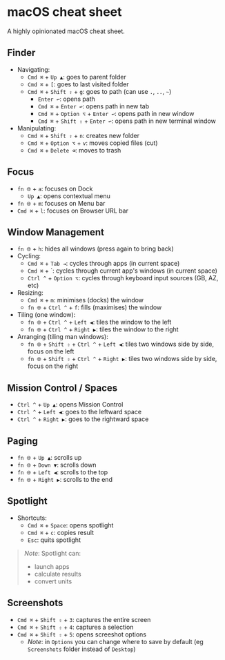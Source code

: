 # macOS cheat sheet

A highly opinionated macOS cheat sheet.

## Finder

* Navigating:
    * `Cmd ⌘` + `Up ▲`: goes to parent folder
    * `Cmd ⌘` + `[`: goes to last visited folder
    * `Cmd ⌘` + `Shift ⇧` + `g`: goes to path (can use `.`, `..`, `~`)
        * `Enter ↩`: opens path
        * `Cmd ⌘` + `Enter ↩`: opens path in new tab
        * `Cmd ⌘` + `Option ⌥` + `Enter ↩`: opens path in new window
        * `Cmd ⌘` + `Shift ⇧` + `Enter ↩`: opens path in new terminal window
* Manipulating:
    * `Cmd ⌘` + `Shift ⇧` + `n`: creates new folder
    * `Cmd ⌘` + `Option ⌥` + `v`: moves copied files (cut)
    * `Cmd ⌘` + `Delete ⌫`: moves to trash

## Focus

* `fn 🌐` + `a`: focuses on Dock
    * `Up ▲`: opens contextual menu
* `fn 🌐` + `m`: focuses on Menu bar
* `Cmd ⌘` + `l`: focuses on Browser URL bar

## Window Management

* `fn 🌐` + `h`: hides all windows (press again to bring back)
* Cycling:
    * `Cmd ⌘` + `Tab ⇥`: cycles through apps (in current space)
    * `Cmd ⌘` + `: cycles through current app's windows (in current space)
    *  `Ctrl ^` + `Option ⌥`: cycles through keyboard input sources (GB, AZ, etc)
* Resizing:
    * `Cmd ⌘` + `m`: minimises (docks) the window
    * `fn 🌐` + `Ctrl ^` + `f`: fills (maximises) the window
* Tiling (one window):
    * `fn 🌐` + `Ctrl ^` + `Left ◀`: tiles the window to the left
    * `fn 🌐` + `Ctrl ^` + `Right ▶`: tiles the window to the right
* Arranging (tiling man windows):
    * `fn 🌐` + `Shift ⇧` + `Ctrl ^` + `Left ◀`: tiles two windows side by side, focus on the left
    * `fn 🌐` + `Shift ⇧` + `Ctrl ^` + `Right ▶`: tiles two windows side by side, focus on the right

## Mission Control / Spaces

* `Ctrl ^` + `Up ▲`: opens Mission Control
* `Ctrl ^` + `Left ◀`: goes to the leftward space
* `Ctrl ^` + `Right ▶`: goes to the rightward space

## Paging

* `fn 🌐` + `Up ▲`: scrolls up
* `fn 🌐` + `Down ▼`: scrolls down
* `fn 🌐` + `Left ◀`: scrolls to the top
* `fn 🌐` + `Right ▶`: scrolls to the end

## Spotlight

* Shortcuts:
    * `Cmd ⌘` + `Space`: opens spotlight
    * `Cmd ⌘` + `c`: copies result
    * `Esc`: quits spotlight

> _Note_: Spotlight can:
>
> * launch apps
> * calculate results
> * convert units

## Screenshots

* `Cmd ⌘` + `Shift ⇧` + `3`: captures the entire screen
* `Cmd ⌘` + `Shift ⇧` + `4`: captures a selection
* `Cmd ⌘` + `Shift ⇧` + `5`: opens screeshot options
    * _Note_: in `Options` you can change where to save by default (eg `Screenshots` folder instead of `Desktop`)
